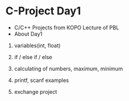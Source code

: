 # C-Project Day1
* C/C++ Projects from KOPO Lecture of PBL
* About Day1
 
 1. variables(int, float)
 
 2. if / else if / else 
 
 3. calculating of numbers, maximum, minimum
 
 4. printf, scanf examples

 5. exchange project  

